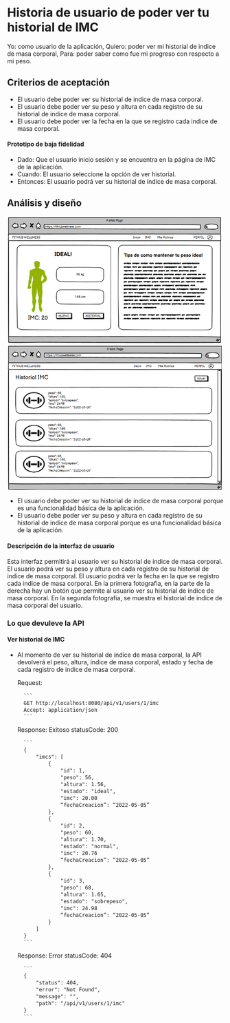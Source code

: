 # Historia de usuario de poder ver tu historial de IMC

Yo: como usuario de la aplicación,
Quiero: poder ver mi historial de indice de masa corporal,
Para: poder saber como fue mi progreso con respecto a mi peso.

## Criterios de aceptación

- El usuario debe poder ver su historial de indice de masa corporal.
- El usuario debe poder ver su peso y altura en cada registro de su historial de indice de masa corporal.
- El usuario debe poder ver la fecha en la que se registro cada indice de masa corporal.

#### Prototipo de baja fidelidad

- Dado: Que el usuario inicio sesión y se encuentra en la página de IMC de la aplicación.
- Cuando: El usuario seleccione la opción de ver historial.
- Entonces: El usuario podrá ver su historial de indice de masa corporal.

## Análisis y diseño

<img src="../assets/historia50.png" alt="Historia de usuario de poder ver tu historial de IMC" width="500px" ><br/>
<img src="../assets/historia60.png" alt="Historia de usuario de poder ver tu historial de IMC" width="500px" ><br/>

- El usuario debe poder ver su historial de indice de masa corporal porque es una funcionalidad básica de la aplicación.
- El usuario debe poder ver su peso y altura en cada registro de su historial de indice de masa corporal porque es una funcionalidad básica de la aplicación.

#### Descripción de la interfaz de usuario

Esta interfaz permitirá al usuario ver su historial de indice de masa corporal. El usuario podrá ver su peso y altura en cada registro de su historial de indice de masa corporal. El usuario podrá ver la fecha en la que se registro cada indice de masa corporal. En la primera fotografia, en la parte de la derecha hay un botón que permite al usuario ver su historial de indice de masa corporal. En la segunda fotografia, se muestra el historial de indice de masa corporal del usuario.

### Lo que devuleve la API

#### Ver historial de IMC

- Al momento de ver su historial de indice de masa corporal, la API devolverá el peso, altura, indice de masa corporal, estado y fecha de cada registro de indice de masa corporal.

    Request:

        ```
        GET http://localhost:8080/api/v1/users/1/imc
        Accept: application/json
        ```

    Response: Exitoso statusCode: 200

        ```
        {
            "imcs": [
                {
                    "id": 1,
                    "peso": 56,
                    "altura": 1.56,
                    "estado": "ideal",
                    "imc": 20.00
                    “fechaCreacion”: “2022-05-05”
                },
                {
                    "id": 2,
                    "peso": 60,
                    "altura": 1.70,
                    "estado": "normal",
                    "imc": 20.76
                    “fechaCreacion”: “2022-05-05”
                },
                {
                    "id": 3,
                    "peso": 68,
                    "altura": 1.65,
                    "estado": "sobrepeso",
                    "imc": 24.98
                    “fechaCreacion”: “2022-05-05”
                }
            ]
        }
        ```

    Response: Error statusCode: 404

        ```
        {
            "status": 404,
            "error": "Not Found",
            "message": "",
            "path": "/api/v1/users/1/imc"
        }
        ```
